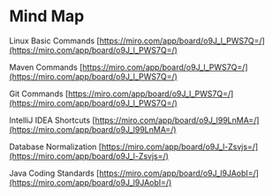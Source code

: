 # Mind Map

Linux Basic Commands
[https://miro.com/app/board/o9J_l_PWS7Q=/](https://miro.com/app/board/o9J_l_PWS7Q=/)

Maven Commands
[https://miro.com/app/board/o9J_l_PWS7Q=/](https://miro.com/app/board/o9J_l_PWS7Q=/)

Git Commands
[https://miro.com/app/board/o9J_l_PWS7Q=/](https://miro.com/app/board/o9J_l_PWS7Q=/)

IntelliJ IDEA Shortcuts
[https://miro.com/app/board/o9J_l99LnMA=/](https://miro.com/app/board/o9J_l99LnMA=/)

Database Normalization
[https://miro.com/app/board/o9J_l-Zsvjs=/](https://miro.com/app/board/o9J_l-Zsvjs=/)

Java Coding Standards
[https://miro.com/app/board/o9J_l9JAobI=/](https://miro.com/app/board/o9J_l9JAobI=/)